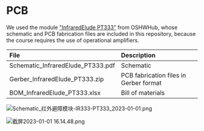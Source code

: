 # PCB

We used the module ["InfraredElude PT333"](https://oshwhub.com/jixin/project-43d72fd6c5764f3abb0b2004313ffb05) from OSHWHub, whose schematic and PCB fabrication files are included in this repository, because the course requires the use of operational amplifiers.

| File                              | Description                            |
| :-------------------------------- | :------------------------------------- |
| Schematic_InfraredElude_PT333.pdf | Schematic                              |
| Gerber_InfraredElude_PT333.zip    | PCB fabrication files in Gerber format |
| BOM_InfraredElude_PT333.xlsx      | Bill of materials                      |

![Schematic_红外避障模块-IR333-PT333_2023-01-01.png](https://s2.loli.net/2023/01/01/n1TtPgEieZzWRyf.png)

![截屏2023-01-01 16.14.48.png](https://s2.loli.net/2023/01/01/9cUVIPrwlb31ANJ.png)